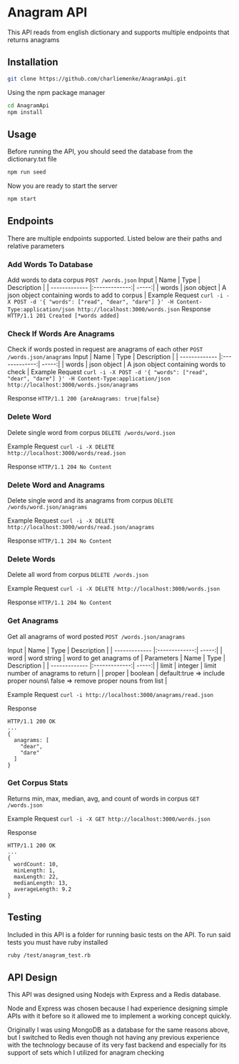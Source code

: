 # Anagram API

This API reads from english dictionary and supports multiple endpoints that returns anagrams

## Installation

```bash
git clone https://github.com/charliemenke/AnagramApi.git
```

Using the npm package manager

```bash
cd AnagramApi
npm install
```

## Usage

Before running the API, you should seed the database from the dictionary.txt file

```bash
npm run seed
```
Now you are ready to start the server

```bash
npm start
```

## Endpoints

There are multiple endpoints supported. Listed below are their paths and relative parameters

### Add Words To Database
Add words to data corpus ```POST /words.json```
Input
| Name        | Type           | Description  |
| ------------- |:-------------:| -----:|
| words      | json object | A json object containing words to add to corpus |
Example Request
```curl -i -X POST -d '{ "words": ["read", "dear", "dare"] }' -H Content-Type:application/json http://localhost:3000/words.json```
Response ```HTTP/1.1 201 Created [*words added]```

### Check If Words Are Anagrams
Check if words posted in request are anagrams of each other ```POST /words.json/anagrams```
Input
| Name        | Type           | Description  |
| ------------- |:-------------:| -----:|
| words      | json object | A json object containing words to check |
Example Request
```curl -i -X POST -d '{ "words": ["read", "dear", "dare"] }' -H Content-Type:application/json http://localhost:3000/words.json/anagrams```

Response ```HTTP/1.1 200 {areAnagrams: true|false}```

### Delete Word
Delete single word from corpus ```DELETE /words/word.json```

Example Request
```curl -i -X DELETE http://localhost:3000/words/read.json```

Response ```HTTP/1.1 204 No Content```

### Delete Word and Anagrams
Delete single word and its anagrams from corpus ```DELETE /words/word.json/anagrams```

Example Request
```curl -i -X DELETE http://localhost:3000/words/read.json/anagrams```

Response ```HTTP/1.1 204 No Content```

### Delete Words
Delete all word from corpus ```DELETE /words.json```

Example Request
```curl -i -X DELETE http://localhost:3000/words.json```

Response ```HTTP/1.1 204 No Content```

### Get Anagrams
Get all anagrams of word posted ```POST /words.json/anagrams```

Input
| Name        | Type           | Description  |
| ------------- |:-------------:| -----:|
| word      | word string | word to get anagrams of |
Parameters
| Name        | Type           | Description  |
| ------------- |:-------------:| -----:|
| limit      | integer | limit number of anagrams to return |
| proper      | boolean | default:true => include proper nouns\ false => remove proper nouns from list |

Example Request
```curl -i http://localhost:3000/anagrams/read.json```

Response 
```
HTTP/1.1 200 OK
...
{
  anagrams: [
    "dear",
    "dare"
  ]
}
```

### Get Corpus Stats
Returns min, max, median, avg, and count of words in corpus ```GET /words.json```

Example Request
```curl -i -X GET http://localhost:3000/words.json```

Response
```
HTTP/1.1 200 OK
...
{
  wordCount: 10,
  minLength: 1,
  maxLength: 22,
  medianLength: 13,
  averageLength: 9.2
}
```

## Testing

Included in this API is a folder for running basic tests on the API. To run said tests you must have ruby installed
```bash
ruby /test/anagram_test.rb
```

## API Design

This API was designed using Nodejs with Express and a Redis database.

Node and Express was chosen because I had experience designing simple APIs with it before so it allowed me to implement a working concept quickly.

Originally I was using MongoDB as a database for the same reasons above, but I switched to Redis even though not having any previous experience with the technology because of its very fast backend and especially for its support of sets which I utilized for anagram checking